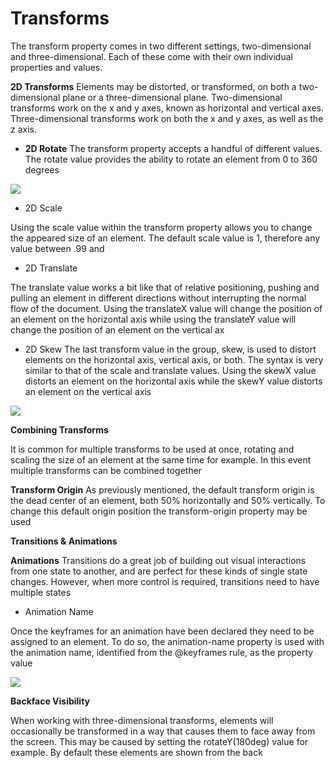 # Transforms
The transform property comes in two different settings, two-dimensional and three-dimensional. Each of these come with their own individual properties and values.

**2D Transforms**
Elements may be distorted, or transformed, on both a two-dimensional plane or a three-dimensional plane. Two-dimensional transforms work on the x and y axes, known as horizontal and vertical axes. Three-dimensional transforms work on both the x and y axes, as well as the z axis.

- **2D Rotate**
The transform property accepts a handful of different values. The rotate value provides the ability to rotate an element from 0 to 360 degrees

![](https://blog.udemy.com/wp-content/uploads/2014/01/2Drotate.png)

 - 2D Scale

 Using the scale value within the transform property allows you to change the appeared size of an element. The default scale value is 1, therefore any value between .99 and

- 2D Translate

The translate value works a bit like that of relative positioning, pushing and pulling an element in different directions without interrupting the normal flow of the document. Using the translateX value will change the position of an element on the horizontal axis while using the translateY value will change the position of an element on the vertical ax

- 2D Skew
The last transform value in the group, skew, is used to distort elements on the horizontal axis, vertical axis, or both. The syntax is very similar to that of the scale and translate values. Using the skewX value distorts an element on the horizontal axis while the skewY value distorts an element on the vertical axis

![](https://encrypted-tbn0.gstatic.com/images?q=tbn:ANd9GcRyyTs4TaodGxBnIQqtuH7IeowD4uV6trHPAw&usqp=CAU)

**Combining Transforms**

It is common for multiple transforms to be used at once, rotating and scaling the size of an element at the same time for example. In this event multiple transforms can be combined together

**Transform Origin**
As previously mentioned, the default transform origin is the dead center of an element, both 50% horizontally and 50% vertically. To change this default origin position the transform-origin property may be used

**Transitions & Animations**

**Animations**
Transitions do a great job of building out visual interactions from one state to another, and are perfect for these kinds of single state changes. However, when more control is required, transitions need to have multiple states
 
- Animation Name

Once the keyframes for an animation have been declared they need to be assigned to an element. To do so, the animation-name property is used with the animation name, identified from the @keyframes rule, as the property value

![](https://assets.materialup.com/uploads/42ce3158-ac1d-42d6-9d6a-4c6b5f7e9507/preview.gif)

**Backface Visibility**

When working with three-dimensional transforms, elements will occasionally be transformed in a way that causes them to face away from the screen. This may be caused by setting the rotateY(180deg) value for example. By default these elements are shown from the back

